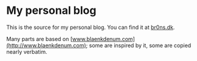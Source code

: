 # My personal blog

This is the source for my personal blog.  You can find it at
[br0ns.dk](http://br0ns.dk).

Many parts are based on [www.blaenkdenum.com](http://www.blaenkdenum.com); some
are inspired by it, some are copied nearly verbatim.
